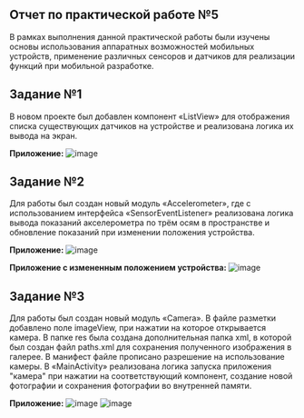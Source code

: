 Отчет по практической работе №5
----
В рамках выполнения данной практической работы были изучены основы использования аппаратных возможностей мобильных устройств, применение различных сенсоров и датчиков для реализации функций при мобильной разработке.

Задание №1
--
В новом проекте был добавлен компонент «ListView» для отображения списка существующих датчиков на устройстве и реализована логика их вывода на экран.

**Приложение:**
![image](https://github.com/user-attachments/assets/d2313dbc-4b01-4a62-80f9-fab8da0ad436)

Задание №2
--
Для работы был создан новый модуль «Accelerometer», где с использованием интерфейса «SensorEventListener» реализована логика вывода показаний акселерометра по трём осям в пространстве и обновление показаний при изменении положения устройства.

**Приложение:**
![image](https://github.com/user-attachments/assets/059018a0-a706-413a-ae48-2fdf0cac5776)

**Приложение с измененным положением устройства:**
![image](https://github.com/user-attachments/assets/fc00c809-4659-4654-b365-6cdcfe6a147c)

Задание №3
--
Для работы был создан новый модуль «Camera». В файле разметки добавлено поле imageView, при нажатии на которое открывается камера. В папке res была создана дополнительная папка xml, в которой был создан файл paths.xml для сохранения полученного изображения в галерее. В манифест файле прописано разрешение на использование камеры. В «MainActivity» реализована логика запуска приложения "камера" при нажатии на соответствующий компонент, создание новой фотографии и сохранения фотографии во внутренней памяти.

**Приложение:**
![image](https://github.com/user-attachments/assets/06ce0ed1-8581-4269-bc42-b253c4fa0d3a)
![image](https://github.com/user-attachments/assets/274b87a4-bbb4-4ea4-9764-8164656b1a82)




